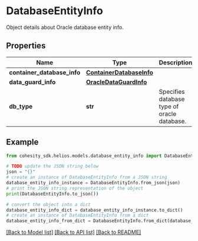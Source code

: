 # DatabaseEntityInfo

Object details about Oracle database entity info.

## Properties

Name | Type | Description | Notes
------------ | ------------- | ------------- | -------------
**container_database_info** | [**ContainerDatabaseInfo**](ContainerDatabaseInfo.md) |  | [optional] 
**data_guard_info** | [**OracleDataGuardInfo**](OracleDataGuardInfo.md) |  | [optional] 
**db_type** | **str** | Specifies database type of oracle database. | [optional] 

## Example

```python
from cohesity_sdk.helios.models.database_entity_info import DatabaseEntityInfo

# TODO update the JSON string below
json = "{}"
# create an instance of DatabaseEntityInfo from a JSON string
database_entity_info_instance = DatabaseEntityInfo.from_json(json)
# print the JSON string representation of the object
print(DatabaseEntityInfo.to_json())

# convert the object into a dict
database_entity_info_dict = database_entity_info_instance.to_dict()
# create an instance of DatabaseEntityInfo from a dict
database_entity_info_from_dict = DatabaseEntityInfo.from_dict(database_entity_info_dict)
```
[[Back to Model list]](../README.md#documentation-for-models) [[Back to API list]](../README.md#documentation-for-api-endpoints) [[Back to README]](../README.md)


